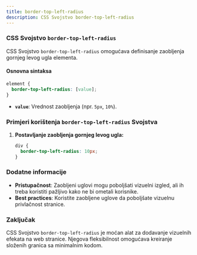 ```yaml
---
title: border-top-left-radius
description: CSS Svojstvo border-top-left-radius
---
```


### CSS Svojstvo `border-top-left-radius`

CSS Svojstvo `border-top-left-radius` omogućava definisanje zaobljenja gornjeg levog ugla elementa.

#### Osnovna sintaksa

```css
element {
  border-top-left-radius: [value];
}
```

- **`value`**: Vrednost zaobljenja (npr. `5px`, `10%`).

### Primjeri korištenja `border-top-left-radius` Svojstva

1. **Postavljanje zaobljenja gornjeg levog ugla:**

   ```css
   div {
     border-top-left-radius: 10px;
   }
   ```

### Dodatne informacije

- **Pristupačnost**: Zaobljeni uglovi mogu poboljšati vizuelni izgled, ali ih treba koristiti pažljivo kako ne bi ometali korisnike.
- **Best practices**: Koristite zaobljene uglove da poboljšate vizuelnu privlačnost stranice.

### Zaključak

CSS Svojstvo `border-top-left-radius` je moćan alat za dodavanje vizuelnih efekata na web stranice. Njegova fleksibilnost omogućava kreiranje složenih granica sa minimalnim kodom.
